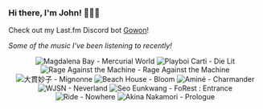 ### Hi there, I'm John! 🏄🏻‍♂️

Check out my Last.fm Discord bot [Gowon](http://gowon.ca)!

_Some of the music I've been listening to recently!_


<!-- lastfm -->
<p align="center"><img src="https://lastfm.freetls.fastly.net/i/u/64s/c1b18f7dd5f2b262a96288bfa2330ad2.jpg" title="Magdalena Bay - Mercurial World"> <img src="https://lastfm.freetls.fastly.net/i/u/64s/43706b2486ea046dedc0b8bea20af955.png" title="Playboi Carti - Die Lit"> <img src="https://lastfm.freetls.fastly.net/i/u/64s/dbc00f6b1b5f4c8682d27678a91667dd.png" title="Rage Against the Machine - Rage Against the Machine"> <img src="https://lastfm.freetls.fastly.net/i/u/64s/308c0150d87054ccb6597e136c2ee239.jpg" title="大貫妙子 - Mignonne"> <img src="https://lastfm.freetls.fastly.net/i/u/64s/90ff02d4495f4c50a1b7b2a64798d892.png" title="Beach House - Bloom"> <img src="https://lastfm.freetls.fastly.net/i/u/64s/e8ad147fd20f8d2bdb75f1b0269e9dac.png" title="Aminé - Charmander"> <img src="https://lastfm.freetls.fastly.net/i/u/64s/483259b3a80f01b46521a3bf1d166cb9.jpg" title="WJSN - Neverland"> <img src="https://lastfm.freetls.fastly.net/i/u/64s/63da9d66a4a054854b8363560d6f500c.jpg" title="Seo Eunkwang - FoRest : Entrance"> <img src="https://lastfm.freetls.fastly.net/i/u/64s/7fa3704f8a01668d07930823e6577b83.jpg" title="Ride - Nowhere"> <img src="https://lastfm.freetls.fastly.net/i/u/64s/b6b2886950b169f065bc13c13e21fa7c.png" title="Akina Nakamori - Prologue"> </p>

